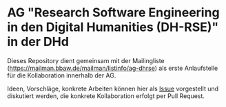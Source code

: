 # AG "Research Software Engineering in den Digital Humanities (DH-RSE)" in der DHd

Dieses Repository dient gemeinsam mit der Mailingliste (https://mailman.bbaw.de/mailman/listinfo/ag-dhrse) als erste Anlaufstelle für die Kollaboration innerhalb der AG.

Ideen, Vorschläge, konkrete Arbeiten können hier als [Issue](https://github.com/DH-RSE/AG/issues) vorgestellt und diskutiert werden, die konkrete Kollaboration erfolgt per Pull Request.
